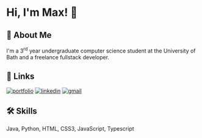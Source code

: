 
# Hi, I'm Max! 👋

  
## 🚀 About Me
I'm a 3<sup>rd</sup> year undergraduate computer science student at the University of Bath and a freelance fullstack developer.

  
## 🔗 Links
[![portfolio](https://img.shields.io/badge/my_portfolio-000?style=for-the-badge&logo=ko-fi&logoColor=white)](https://maxwood.tech/)
[![linkedin](https://img.shields.io/badge/linkedin-0A66C2?style=for-the-badge&logo=linkedin&logoColor=white)](https://www.linkedin.com/in/max-wood-181140182/)
[![gmail](https://img.shields.io/badge/gmail-ea4335?style=for-the-badge&logo=gmail&logoColor=white)](mailto:bridges.wood@gmail.com)

  
## 🛠 Skills
Java, Python, HTML, CSS3, JavaScript, Typescript
